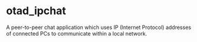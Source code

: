 # otad_ipchat
A peer-to-peer chat application which uses IP (Internet Protocol) addresses of connected PCs to communicate within a local network.

